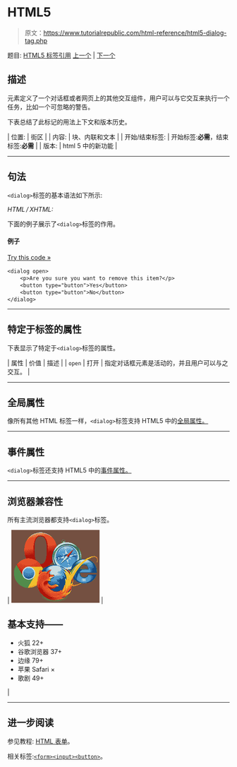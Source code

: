 # HTML5 <dialog>标签</dialog>

> 原文：<https://www.tutorialrepublic.com/html-reference/html5-dialog-tag.php>

题目: [HTML5 标签引用](html5-tags.php) [上一个](html-dfn-tag.php) | [下一个](html-dir-tag.php)

## 描述

元素定义了一个对话框或者网页上的其他交互组件，用户可以与它交互来执行一个任务，比如一个可忽略的警告。

下表总结了此标记的用法上下文和版本历史。

| 位置: | 街区 |
| 内容: | 块、内联和文本 |
| 开始/结束标签: | 开始标签:**必需**，结束标签:**必需** |
| 版本: | html 5 中的新功能 |

* * *

## 句法

`<dialog>`标签的基本语法如下所示:

*HTML / XHTML:* <dialog> ... </dialog>

下面的例子展示了`<dialog>`标签的作用。

#### 例子

[Try this code »](../codelab.php?topic=html5&file=dialog-tag "Try this code using online Editor")

```
<dialog open>
    <p>Are you sure you want to remove this item?</p>
    <button type="button">Yes</button>
    <button type="button">No</button>
</dialog>
```

* * *

## 特定于标签的属性

下表显示了特定于`<dialog>`标签的属性。

| 属性 | 价值 | 描述 |
| `open` | 打开 | 指定对话框元素是活动的，并且用户可以与之交互。 |

* * *

## 全局属性

像所有其他 HTML 标签一样，`<dialog>`标签支持 HTML5 中的[全局属性。](html5-global-attributes.php)

* * *

## 事件属性

`<dialog>`标签还支持 HTML5 中的[事件属性。](html5-event-attributes.php)

* * *

## 浏览器兼容性

所有主流浏览器都支持`<dialog>`标签。

| ![Browsers Icon](img/e9331123c77668c1832e541c2fca1002.png) | 

## 基本支持——

*   火狐 22+
*   谷歌浏览器 37+
*   边缘 79+
*   苹果 Safari ×
*   歌剧 49+

 |

* * *

## 进一步阅读

参见教程: [HTML 表单](../html-tutorial/html-forms.php)。

相关标签:[`<form>`](html-form-tag.php)[`<input>`](html-input-tag.php)[`<button>`](html-button-tag.php)。